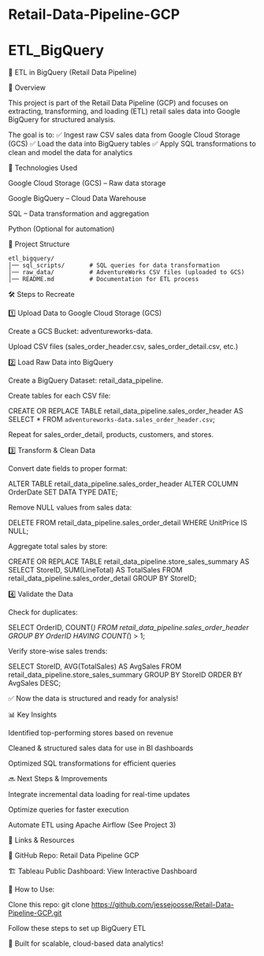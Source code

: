 # Retail-Data-Pipeline-GCP
# ETL_BigQuery

🚀 ETL in BigQuery (Retail Data Pipeline)

📌 Overview

This project is part of the Retail Data Pipeline (GCP) and focuses on extracting, transforming, and loading (ETL) retail sales data into Google BigQuery for structured analysis.

The goal is to:
✅ Ingest raw CSV sales data from Google Cloud Storage (GCS)
✅ Load the data into BigQuery tables
✅ Apply SQL transformations to clean and model the data for analytics

🔧 Technologies Used

Google Cloud Storage (GCS) – Raw data storage

Google BigQuery – Cloud Data Warehouse

SQL – Data transformation and aggregation

Python (Optional for automation)

📂 Project Structure
```
etl_bigquery/
│── sql_scripts/       # SQL queries for data transformation
│── raw_data/          # AdventureWorks CSV files (uploaded to GCS)
│── README.md          # Documentation for ETL process
```
🛠 Steps to Recreate

1️⃣ Upload Data to Google Cloud Storage (GCS)

Create a GCS Bucket: adventureworks-data.

Upload CSV files (sales_order_header.csv, sales_order_detail.csv, etc.)

2️⃣ Load Raw Data into BigQuery

Create a BigQuery Dataset: retail_data_pipeline.

Create tables for each CSV file:

CREATE OR REPLACE TABLE retail_data_pipeline.sales_order_header AS
SELECT * FROM `adventureworks-data.sales_order_header.csv`;

Repeat for sales_order_detail, products, customers, and stores.

3️⃣ Transform & Clean Data

Convert date fields to proper format:

ALTER TABLE retail_data_pipeline.sales_order_header
ALTER COLUMN OrderDate SET DATA TYPE DATE;

Remove NULL values from sales data:

DELETE FROM retail_data_pipeline.sales_order_detail
WHERE UnitPrice IS NULL;

Aggregate total sales by store:

CREATE OR REPLACE TABLE retail_data_pipeline.store_sales_summary AS
SELECT StoreID, SUM(LineTotal) AS TotalSales
FROM retail_data_pipeline.sales_order_detail
GROUP BY StoreID;

4️⃣ Validate the Data

Check for duplicates:

SELECT OrderID, COUNT(*)
FROM retail_data_pipeline.sales_order_header
GROUP BY OrderID
HAVING COUNT(*) > 1;

Verify store-wise sales trends:

SELECT StoreID, AVG(TotalSales) AS AvgSales
FROM retail_data_pipeline.store_sales_summary
GROUP BY StoreID
ORDER BY AvgSales DESC;

✅ Now the data is structured and ready for analysis!

📊 Key Insights

Identified top-performing stores based on revenue

Cleaned & structured sales data for use in BI dashboards

Optimized SQL transformations for efficient queries

🔜 Next Steps & Improvements

Integrate incremental data loading for real-time updates

Optimize queries for faster execution

Automate ETL using Apache Airflow (See Project 3)

🔗 Links & Resources

📂 GitHub Repo: Retail Data Pipeline GCP

🏗 Tableau Public Dashboard: View Interactive Dashboard

📌 How to Use:

Clone this repo: git clone https://github.com/jessejoosse/Retail-Data-Pipeline-GCP.git

Follow these steps to set up BigQuery ETL

🚀 Built for scalable, cloud-based data analytics!
